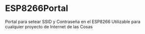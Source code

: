 # ESP8266Portal
Portal para setear SSID y Contraseña en el ESP8266
Utilizable para cualquier proyecto de Internet de las Cosas
